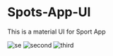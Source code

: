 # Spots-App-UI
This is a material UI  for Sport App

![se](https://user-images.githubusercontent.com/22143915/67158526-be397e80-f36b-11e9-96bc-489c3a97405c.gif)
![second](https://user-images.githubusercontent.com/22143915/67158416-62222a80-f36a-11e9-8ba0-1fe5d52fdc30.gif)
![third](https://user-images.githubusercontent.com/22143915/67158428-77975480-f36a-11e9-8421-75a07389ab71.gif)
